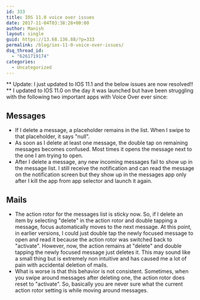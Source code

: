 ```yaml
---
id: 333
title: IOS 11.0 voice over issues
date: 2017-11-04T03:38:28+00:00
author: Manish
layout: single
guid: https://13.68.136.88/?p=333
permalink: /blog/ios-11-0-voice-over-issues/
dsq_thread_id:
  - "6261719174"
categories:
  - Uncategorized
---
```

** Update: I just updated to IOS 11.1 and the below issues are now resolved!! **
I updated to IOS 11.0 on the day it was launched but have been struggling with the following two important apps with Voice Over ever since:
## Messages
- If I delete a message, a placeholder remains in the list. When I swipe to that placeholder, it says "null".
- As soon as I delete at least one message, the double tap on remaining messages becomes confused. Most times it opens the message next to the one I am trying to open.
- After I delete a message, any new incoming messages fail to show up in the message list. I still receive the notification and can read the message on the notification screen but they show up in the messages app only after I kill the app from app selector and launch it again.

## Mails
- The action rotor for the messages list is sticky now. So, if I delete an item by selecting "delete" in the action rotor and double tapping a message, focus automatically moves to the next message. At this point, in earlier versions, I could just double tap the newly focused message to open and read it because the action rotor was switched back to "activate". However, now, the action remains at "delete" and double tapping the newly focused message just deletes it. This may sound like a small thing but is extremely non intuitive and has caused me a lot of pain with accidental deletion of mails.
- What is worse is that this behavior is not consistent. Sometimes, when you swipe around messages after deleting one, the action rotor does reset to "activate". So, basically you are never sure what the current action rotor setting is while moving around messages.